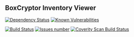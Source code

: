 ## BoxCryptor Inventory Viewer
[![Dependency Status](https://beta.gemnasium.com/badges/github.com/vzwingma/BoxCryptorInventoryViewer.svg)](https://beta.gemnasium.com/projects/github.com/vzwingma/BoxCryptorInventoryViewer)
[![Known Vulnerabilities](https://snyk.io/test/github/vzwingma/boxcryptorinventoryviewer/badge.svg?targetFile=build.gradle)](https://snyk.io/test/github/vzwingma/boxcryptorinventoryviewer?targetFile=build.gradle)

<a href='https://travis-ci.org/vzwingma/BoxCryptorInventoryViewer'><img src='https://api.travis-ci.org/vzwingma/BoxCryptorInventoryViewer.svg?branch=master' alt='Build Status' /></a>
<a href='https://github.com/vzwingma/BoxCryptorInventoryViewer/issues'><img src='http://githubbadges.herokuapp.com/vzwingma/BoxCryptorInventoryViewer/issues?style=square' alt='Issues number' /></a>
<a href="https://scan.coverity.com/projects/vzwingma-boxcryptorinventoryviewer"><img alt="Coverity Scan Build Status" src="https://scan.coverity.com/projects/14814/badge.svg"/></a>